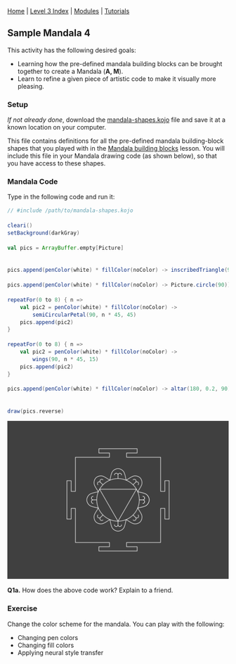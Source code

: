 <div class="nav">
  <a href="../../index.html">Home</a> | <a href="index.html">Level 3 Index</a> | <a href="/modules/modules-index.html">Modules</a> | <a href="../../tutorials-index.html">Tutorials</a>
</div>

## Sample Mandala 4

This activity has the following desired goals:
* Learning how the pre-defined mandala building blocks can be brought together to create a Mandala (**A, M**).
* Learn to refine a given piece of artistic code to make it visually more pleasing.

### Setup

*If not already done*, download the [mandala-shapes.kojo](mandala-shapes.kojo) file and save it at a known location on your computer. 

This file contains definitions for all the pre-defined mandala building-block shapes that you played with in the [Mandala building blocks](mandala-building-blocks.html) lesson. You will include this file in your Mandala drawing code (as shown below), so that you have access to these shapes.

### Mandala Code

Type in the following code and run it:

```scala
// #include /path/to/mandala-shapes.kojo

cleari()
setBackground(darkGray)

val pics = ArrayBuffer.empty[Picture]


pics.append(penColor(white) * fillColor(noColor) -> inscribedTriangle(90, 270))

pics.append(penColor(white) * fillColor(noColor) -> Picture.circle(90))

repeatFor(0 to 8) { n =>
    val pic2 = penColor(white) * fillColor(noColor) ->
        semiCircularPetal(90, n * 45, 45)
    pics.append(pic2)
}

repeatFor(0 to 8) { n =>
    val pic2 = penColor(white) * fillColor(noColor) ->
        wings(90, n * 45, 15)
    pics.append(pic2)
}

pics.append(penColor(white) * fillColor(noColor) -> altar(180, 0.2, 90))


draw(pics.reverse)
```

<img src="mandala-4.png">

**Q1a.** How does the above code work? Explain to a friend.

### Exercise

Change the color scheme for the mandala. You can play with the following:
* Changing pen colors
* Changing fill colors
* Applying neural style transfer
